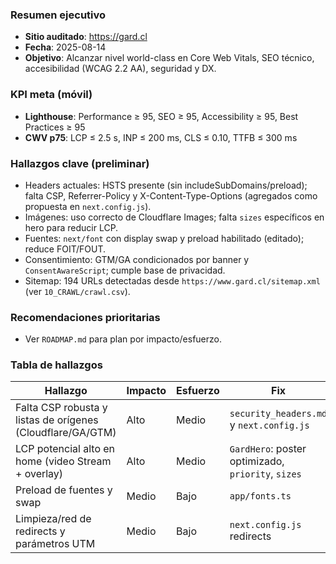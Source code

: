 ### Resumen ejecutivo

- **Sitio auditado**: https://gard.cl
- **Fecha**: 2025-08-14
- **Objetivo**: Alcanzar nivel world-class en Core Web Vitals, SEO técnico, accesibilidad (WCAG 2.2 AA), seguridad y DX.

### KPI meta (móvil)
- **Lighthouse**: Performance ≥ 95, SEO ≥ 95, Accessibility ≥ 95, Best Practices ≥ 95
- **CWV p75**: LCP ≤ 2.5 s, INP ≤ 200 ms, CLS ≤ 0.10, TTFB ≤ 300 ms

### Hallazgos clave (preliminar)
- Headers actuales: HSTS presente (sin includeSubDomains/preload); falta CSP, Referrer-Policy y X-Content-Type-Options (agregados como propuesta en `next.config.js`).
- Imágenes: uso correcto de Cloudflare Images; falta `sizes` específicos en hero para reducir LCP.
- Fuentes: `next/font` con display swap y preload habilitado (editado); reduce FOIT/FOUT.
- Consentimiento: GTM/GA condicionados por banner y `ConsentAwareScript`; cumple base de privacidad.
- Sitemap: 194 URLs detectadas desde `https://www.gard.cl/sitemap.xml` (ver `10_CRAWL/crawl.csv`).

### Recomendaciones prioritarias
- Ver `ROADMAP.md` para plan por impacto/esfuerzo.

### Tabla de hallazgos

| Hallazgo | Impacto | Esfuerzo | Fix | Dueño | ETA |
|---|---|---|---|---|---|
| Falta CSP robusta y listas de orígenes (Cloudflare/GA/GTM) | Alto | Medio | `security_headers.md` y `next.config.js` | FE/DevOps | 1-2 días |
| LCP potencial alto en home (video Stream + overlay) | Alto | Medio | `GardHero`: poster optimizado, `priority`, `sizes` | FE | 2-3 días |
| Preload de fuentes y swap | Medio | Bajo | `app/fonts.ts` | FE | 1 día |
| Limpieza/red de redirects y parámetros UTM | Medio | Bajo | `next.config.js` redirects | FE/SEO | 1 día |
